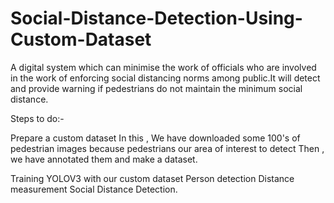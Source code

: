# Social-Distance-Detection-Using-Custom-Dataset
A digital system which can minimise the work of officials who are involved in the work of enforcing social distancing norms among public.It will detect and provide warning if pedestrians do not maintain the minimum social distance.


Steps to do:-

Prepare a custom dataset
        In this , We have downloaded some 100's of pedestrian images because pedestrians our area of interest to detect
        Then , we have annotated them and make a dataset.
        
Training YOLOV3 with our custom dataset
Person detection
Distance measurement
Social Distance Detection.

